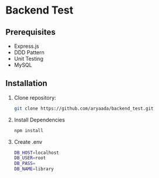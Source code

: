 # Backend Test

## Prerequisites

- Express.js
- DDD Pattern
- Unit Testing
- MySQL

## Installation

1. Clone repository:
   ```bash
   git clone https://github.com/aryaada/backend_test.git

2. Install Dependencies
    ```bash
    npm install

3. Create .env
    ```bash
    DB_HOST=localhost
    DB_USER=root
    DB_PASS=
    DB_NAME=library
